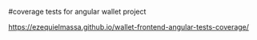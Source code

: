 #coverage tests for angular wallet project

https://ezequielmassa.github.io/wallet-frontend-angular-tests-coverage/
